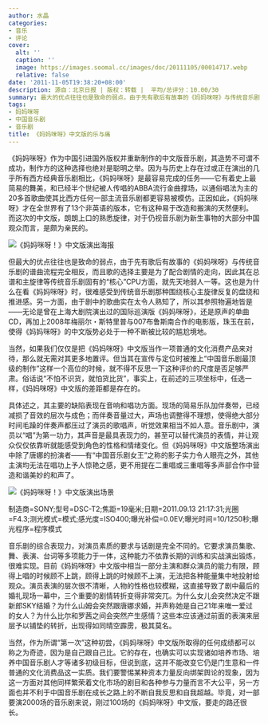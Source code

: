 ```yaml
---
author: 水晶
categories:
- 音乐
- 评论
cover:
  alt: ''
  caption: ''
  image: https://images.soomal.cc/images/doc/20111105/00014717.webp
  relative: false
date: '2011-11-05T19:38:20+08:00'
description: 源自：北京日报 | 版权：转载 |  平均/总评分：10.00/30
summary: 最大的优点往往也是致命的弱点，由于先有歌后有故事的《妈妈咪呀》与传统音乐剧的谱曲流程完全相反，而且歌的选择主要是为了配合剧情的走向，因此其在总谱和主旋律等传统音乐剧固有的“核心”CPU方面，就先天地弱人一等。这也是为什么在看《妈妈咪呀》时，很难感受到传统音乐剧那种围绕核心主旋律反复的盘绕和推进感……
tags:
- 妈妈咪呀
- 中国音乐剧
- 音乐剧
title: 《妈妈咪呀》中文版的乐与痛
---
```


《妈妈咪呀》作为中国引进国外版权并重新制作的中文版音乐剧，其造势不可谓不成功，制作方的这种选择也绝对是聪明之举。因为与历史上存在过或正在演出的几乎所有西方经典音乐剧相比，《妈妈咪呀》是最容易完成的任务――它有着史上最简易的舞美，和已经半个世纪被人传唱的ABBA流行金曲撑场，以通俗唱法为主的20多首歌曲使其比西方任何一部主流音乐剧都更容易被模仿。正因如此，《妈妈咪呀》才在全世界有了13个非英语的版本，它有这种易于改造和搬演的天然便利。而这次的中文版，朗朗上口的熟悉旋律，对于仍视音乐剧为新生事物的大部分中国观众而言，是颇为亲民的。

![《妈妈咪呀！》中文版演出海报](https://images.soomal.cc/images/doc/20110917/00013524.webp)





但最大的优点往往也是致命的弱点，由于先有歌后有故事的《妈妈咪呀》与传统音乐剧的谱曲流程完全相反，而且歌的选择主要是为了配合剧情的走向，因此其在总谱和主旋律等传统音乐剧固有的“核心”CPU方面，就先天地弱人一等。这也是为什么在看《妈妈咪呀》时，很难感受到传统音乐剧那种围绕核心主旋律反复的盘绕和推进感。另一方面，由于剧中的歌曲实在太令人熟知了，所以其参照物遍地皆是――无论是曾在上海大剧院演出过的国际巡演版《妈妈咪呀》，还是原声的单曲CD，再加上2008年梅丽尔・斯特里普与007布鲁斯南合作的电影版，珠玉在前，使得《妈妈咪呀》的中文版势必处于一种不断被比较的尴尬境地。

当然，如果我们仅仅是把《妈妈咪呀》中文版当作一项普通的文化消费产品来对待，那么就无需对其更多地置评。但当其在宣传与定位时被推上“中国音乐剧最顶级的制作”这样一个高位的时候，就不得不反思一下这种评价的尺度是否足够严肃。俗话说“不怕不识货，就怕货比货”，事实上，在前述的三项坐标中，任选一样，《妈妈咪呀》中文版的差距都是存在的。

具体述之，其主要的缺陷表现在音响和唱功方面。现场的简易乐队加伴奏带，已经减损了音效的层次与成色；而伴奏音量过大，声场也调整得不理想，使得绝大部分时间毛躁的伴奏声都压过了演员的歌唱声，听觉效果相当不如人意。音乐剧中，演员以“唱”为第一功力，其声音是最具表现力的，甚至可以替代演员的表情，并让观众仅仅依靠听就能感受到角色的性格和情绪变化。但《妈妈咪呀》中文版整场演出中除了唐娜的扮演者――有“中国音乐剧女王”之称的影子实力令人眼亮之外，其他主演均无法在唱功上予人惊艳之感，更不用提在二重唱或三重唱等多声部合作中营造和谐美妙的和声了。

![《妈妈咪呀！》中文版演出场景](https://images.soomal.cc/images/doc/20111105/00014717.webp)

制造商=SONY;型号=DSC-T2;焦距=19毫米;日期=2011.09.13 21:17:31;光圈=F4.3;测光模式=模式;感光度=ISO400;曝光补偿=0.0EV;曝光时间=10/1250秒;曝光程序=程序模式



音乐剧的综合表现力，对演员素质的要求与话剧是完全不同的。它要求演员集歌、舞、表演、台词等多项能力于一体，这种能力不依靠长期的训练和实战演出锻炼，很难实现。目前《妈妈咪呀》中文版中相当一部分主演和群众演员的能力有限，顾得上唱的时候顾不上跳，顾得上跳的时候顾不上演，无法把各种能量集中地投射给观众。演员表演的层次很不清晰，人物的性格也较模糊，这直接导致了剧中最后的婚礼现场一幕中，三个重要的剧情转折变得非常突兀。为什么女儿会突然决定不跟新郎SKY结婚？为什么山姆会突然跟唐娜求婚，并声称她是自己21年来唯一爱过的女人？为什么比尔和罗茜之间会突然产生感情？这些本应该通过前面的表演来层层予以铺垫的转折，出现得如同晴空霹雳，极其莫名。

当然，作为所谓“第一次”这种初尝，《妈妈咪呀》中文版所取得的任何成绩都可以称之为奇迹，因为是自己跟自己比。它的存在，也确实可以实现诸如培养市场、培养中国音乐剧人才等诸多初级目标，但说到底，这并不能改变它仍是门生意和一件普通的文化消费品这一实质。我们要警惕某种资本力量反向绑架舆论的现象，因为这一方面对其他同样繁荣着文化市场的剧目和各种参与力量而言不大公平，另一方面也并不利于中国音乐剧在成长之路上的不断自我反思和自我超越。毕竟，对一部要演2000场的音乐剧来说，刚过100场的《妈妈咪呀》中文版，要走的路还很长。